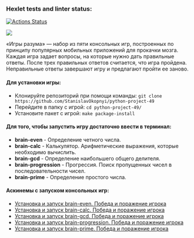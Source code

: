 ### Hexlet tests and linter status:
[![Actions Status](https://github.com/StanislavOkopnyi/python-project-49/workflows/hexlet-check/badge.svg)](https://github.com/StanislavOkopnyi/python-project-49/actions)

<a href="https://codeclimate.com/github/StanislavOkopnyi/python-project-49/maintainability"><img src="https://api.codeclimate.com/v1/badges/d6d71bf38d4aa1f89148/maintainability" /></a>


«Игры разума» — набор из пяти консольных игр, построенных по принципу популярных мобильных приложений для прокачки мозга. Каждая игра задает вопросы, на которые нужно дать правильные ответы. После трех правильных ответов считается, что игра пройдена. Неправильные ответы завершают игру и предлагают пройти ее заново.


#### Для установки игры:
* Клонируйте репозиторий при помощи команды: `git clone https://github.com/StanislavOkopnyi/python-project-49` 
* Перейдите в папку с игрой: `cd python-project-49/`
* Установите пакет с игрой: `make package-install`

#### Для того, чтобы запустить игру достаточно ввести в терминал:
* **brain-even** - Определение четного числа.
* **brain-calc** - Калькулятор. Арифметические выражения, которые необходимо вычислить.
* **brain-gcd** - Определение наибольшего общего делителя.
* **brain-progression** - Прогрессия. Поиск пропущенных чисел в последовательности чисел.
* **brain-prime** - Определение простого числа.

#### Аскинемы с запуском консольных игр:
* [Установка и запуск brain-even. Победа и поражение игрока](https://asciinema.org/a/F7gZxyMC02InzQvbVn56Qzaxs)
* [Установка и запуск brain-calc. Победа и поражение игрока](https://asciinema.org/a/lFb8NMWf06fQncytfOXiK5up0)
* [Установка и запуск brain-gcd. Победа и поражение игрока](https://asciinema.org/a/svYgDqdOvJSXMfMqZUmX0BSWp)
* [Установка и запуск brain-progression. Победа и поражение игрока](https://asciinema.org/a/xZ5LD8uyE3CrBgZjhb5Wvxl3B)
* [Установка и запуск brain-prime. Победа и поражение игрока](https://asciinema.org/a/wLyMnQySl3WE4LQcAJtdJ9BNn)

